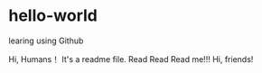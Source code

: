 # hello-world
learing using Github

Hi, Humans！
It's a readme file. Read Read Read me!!!
Hi, friends!
